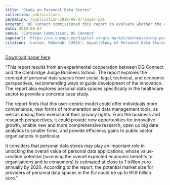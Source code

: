 ```yaml
---
title: "Study on Personal Data Stores"
collection: publications
permalink: /publication/2010-08-07-paper-pds
excerpt: 'DG Connect commissioned this report to evaluate whether the concept of personal data stores is a viable mechanism to increase consumer trust and engagement in the Digital Single Market and to ensure wider access to good quality personal data.'
date: 2010-08-07
venue: 'European Commission, DG Connect'
paperurl: 'https://ec.europa.eu/digital-single-market/en/news/study-personal-data-stores-conducted-cambridge-university-judge-business-school'
citation: 'Larsen, Rebekah. (2015). &quot;Study of Personal Data Stores.&quot; <i>European Commission, DG Connect</i>.'
---
```



[Download paper here](https://ec.europa.eu/digital-single-market/en/news/study-personal-data-stores-conducted-cambridge-university-judge-business-school)

"This report results from an experimental cooperation between DG Connect and the Cambridge Judge Business School. The report explores the concept of personal data spaces from social, legal, technical, and economic perspectives, recommending ways to guide development of the innovation. The report also explores personal data spaces specifically in the healthcare sector to provide a concrete case study.

The report finds that this user-centric model could offer individuals more convenience, new forms of remuneration and data management tools, as well as easing their exercise of their privacy rights. From the business and research perspectives, it could provide new opportunities for innovative growth, enable new and more comprehensive research, open up big data analytics to smaller firms, and provide efficiency gains to public sector organisations in particular.

It considers that personal data stores may play an important role in unlocking the overall value of personal data applications, whose value-creation potential (summing the overall expected economic benefits to organisations and to consumers) is estimated at close to 1 trillion euro annually by 2020. According to the report, the potential market size for providers of personal data spaces in the EU could be up to 91.9 billion euro."

